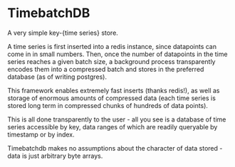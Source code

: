 TimebatchDB
===================

A very simple key-{time series} store.

A time series is first inserted into a redis instance, since datapoints can come in in small numbers. Then, once the number of datapoints in the time series reaches
a given batch size, a background process transparently encodes them into a compressed batch and stores in the preferred database (as of writing postgres).

This framework enables extremely fast inserts (thanks redis!), as well as storage of enormous amounts of compressed data
(each time series is stored long term in compressed chunks of hundreds of data points).

This is all done transparently to the user - all you see is a database of time series accessible by key, data ranges of which are readily queryable by timestamp or by index.

Timebatchdb makes no assumptions about the character of data stored - data is just arbitrary byte arrays.
